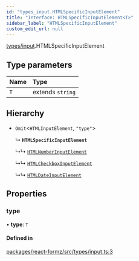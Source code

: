 ```yaml
---
id: "types_input.HTMLSpecificInputElement"
title: "Interface: HTMLSpecificInputElement<T>"
sidebar_label: "HTMLSpecificInputElement"
custom_edit_url: null
---
```


[types/input](../modules/types_input.md).HTMLSpecificInputElement

## Type parameters

| Name | Type |
| :------ | :------ |
| `T` | extends `string` |

## Hierarchy

- `Omit`<`HTMLInputElement`, ``"type"``\>

  ↳ **`HTMLSpecificInputElement`**

  ↳↳ [`HTMLNumberInputElement`](types_input.HTMLNumberInputElement.md)

  ↳↳ [`HTMLCheckboxInputElement`](types_input.HTMLCheckboxInputElement.md)

  ↳↳ [`HTMLDateInputElement`](types_input.HTMLDateInputElement.md)

## Properties

### type

• **type**: `T`

#### Defined in

[packages/react-formz/src/types/input.ts:3](https://github.com/ZerryStack/react-formz/blob/1bf2d41/packages/react-formz/src/types/input.ts#L3)
